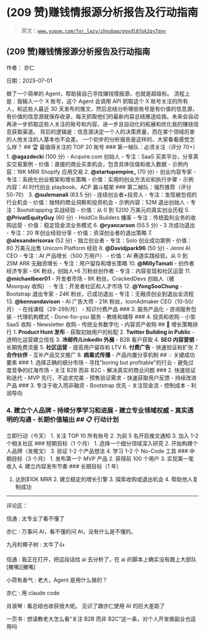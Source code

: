 # (209 赞)赚钱情报源分析报告及行动指南

> 原文：[`www.yuque.com/for_lazy/zhoubao/pgvdl87pk2qy7qnv`](https://www.yuque.com/for_lazy/zhoubao/pgvdl87pk2qy7qnv)

## (209 赞)赚钱情报源分析报告及行动指南

作者： 亦仁

日期：2025-07-01

做了一个简单的 Agent，帮助我自己寻找赚钱情报源，也就是超级标。 流程上是：我输入一个 X 账号，这个 Agent 会调用 API 抓取这个 X
账号关注的所有人，和这些人最近 30
天发布的推文，然后总结分析哪些账号是有价值的信息源，有价值的信息源就保存收录，每天抓取他们的最新内容总结推送给我。未来会自动再进一步抓取这些人关注的账号和内容，进一步且自动化的拓展和优化我的赚钱信息获取渠道。
背后的逻辑是：信息源决定一个人的决策质量，而在某个领域厉害的人他关注的人基本也不会差。 一个初步的分析报告是这样的，大家看看感觉怎么样？ ## 🏆 最值得关注的 TOP 20 账号 ### 第一梯队：必须关注（评分 70+） 1.  **@agazdecki** (100 分) - Acquire.com 创始人 - 专注：SaaS 买卖平台，分享真实交易案例 - 价值：直接的商业买卖机会，包含具体估值和收入数据 - 示例内容：<card type="inline" name="math" value="data:%7B%22code%22%3A%22380K%E6%94%B6%E8%B4%AD%E6%A1%88%E4%BE%8B%E3%80%81%22%2C%22id%22%3A%22OYscY%22%7D">16K MRR
Shopify 应用交易 2.  **@startupempire_** (70 分) - 创业内容专家 - 专注：系统化创业框架和增长策略 - 价值：实用的创业方法论和执行步骤 - 示例内容：AI 时代创业 playbook、ACP 漏斗框架 ### 第二梯队：强烈推荐（评分 50-70） 3.  **@sulemanali** (63.5 分) - 连续创业者+投资人 - 专注：发现被忽视的行业机会 - 价值：独特的商业洞察和投资机会 - 示例内容：<card type="inline" name="math" value="data:%7B%22code%22%3A%22500B%E5%BB%BA%E6%9D%90%E8%A1%8C%E4%B8%9A%E6%9C%BA%E4%BC%9A%E5%88%86%E6%9E%90%204%5C%5C.%20**%40marshal**%20(60%E5%88%86)%20-%20%22%2C%22id%22%3A%22OuMsI%22%7D">52M 退出创始人 - 专注：Bootstrapping 实战经验 - 价值：从 0 到 5200 万美元的真实创业历程 5.  **@PrivatEquityGuy** (60 分) - HoldCo Builders 播客 - 专注：传统盈利业务的收购运营 - 价值：稳定现金流业务模式 6.  **@ryancarson** (55.5 分) - 3 次成功退出 - 专注：20 年创业经验分享 - 价值：资深创业者的退出策略 7.  **@alexanderisorax** (52 分) - 独立创业者 - 专注：Solo 创业成功案例 - 价值：80 万美元出售 Unicorn Platform 经验 8.  **@Davidjpark96** (50 分) -
Jenni AI CEO - 专注：AI 产品增长（500 万用户） - 价值：AI 赛道实践经验，从 0 到<card type="inline" name="math" value="data:%7B%22code%22%3A%225M%20ARR%20%23%23%23%20%E7%AC%AC%E4%B8%89%E6%A2%AF%E9%98%9F%EF%BC%9A%E7%89%B9%E8%89%B2%E8%B4%A6%E5%8F%B7%EF%BC%88%E5%B0%8F%E8%80%8C%E7%B2%BE%EF%BC%89%5Cn9%5C%5C.%20**%40RetentionAdam**%20-%20Bootstrap%E5%A4%A7%E5%B8%88%20%5C%5C-%206K%20%E7%B2%89%E4%B8%9D%EF%BC%8C0%E5%88%B0%22%2C%22id%22%3A%22fgAnS%22%7D">25M ARR 无融资增长 - 专注：用户留存和增长策略
10.  **@MillyTamati** - 创作者经济专家 - 6K 粉丝，创始人+6 万粉丝创作者 - 专注：内容变现和社区运营 11.  **@michaelbeer01** - 开发者市场 - 8K 粉丝，CrackedDevs 创始人（被 Moonpay 收购） - 专注：开发者社区和人才市场 12.  **@YongSooChung** - Bootstrap 退出专家 - 24K 粉丝，已成功退出 - 专注：无融资创业到退出全流程 13.  **@kennandavison** - AI 广告大师 - 21K 粉丝，IconAdmaker
CEO（<card type="inline" name="math" value="data:%7B%22code%22%3A%2220M%2B%20ARR%EF%BC%89%20%5C%5C-%20%E4%B8%93%E6%B3%A8%EF%BC%9AAI%E9%A9%B1%E5%8A%A8%E7%9A%84%E5%B9%BF%E5%91%8A%E5%88%9B%E6%84%8F%2014%5C%5C.%20**%40mattragland**%20-%20%E8%AF%BE%E7%A8%8B%E5%88%9B%E4%BD%9C%E4%B8%93%E5%AE%B6%20%5C%5C-%2016K%5Cn%E7%B2%89%E4%B8%9D%EF%BC%8C10%E4%B8%87YouTube%E8%AE%A2%E9%98%85%20%5C%5C-%20%E4%B8%93%E6%B3%A8%EF%BC%9A%E7%9F%A5%E8%AF%86%E4%BA%A7%E5%93%81%E5%92%8C%E8%AF%BE%E7%A8%8B%E5%8F%98%E7%8E%B0%2015%5C%5C.%20**%40thesamparr**%20-%20%E7%A4%BE%E5%8C%BA%E8%BF%90%E8%90%A5%E5%A4%A7%E5%B8%88%20%5C%5C-%20332K%5Cn%E7%B2%89%E4%B8%9D%EF%BC%8CHampton%E5%88%9B%E5%A7%8B%E4%BA%BA%20%5C%5C-%20%E4%B8%93%E6%B3%A8%EF%BC%9A%E9%AB%98%E7%AB%AF%E7%A4%BE%E5%8C%BA%E8%BF%90%E8%90%A5%E5%92%8C%E6%92%AD%E5%AE%A2%E5%8F%98%E7%8E%B0%20%23%23%20%F0%9F%9B%A0%EF%B8%8F%20%E4%BB%96%E4%BB%AC%E6%9C%80%E5%B8%B8%E4%BD%BF%E7%94%A8%E7%9A%84%E5%B7%A5%E5%85%B7%E6%B8%85%E5%8D%95%20%23%23%23%20%E6%94%AF%E4%BB%98%E5%A4%84%E7%90%86%20%5C%5C-%20**Stripe**%20-%5Cn%E6%9C%80%E6%B5%81%E8%A1%8C%E7%9A%84%E6%94%AF%E4%BB%98%E8%A7%A3%E5%86%B3%E6%96%B9%E6%A1%88%20%5C%5C-%20**Paddle**%20-%20SaaS%E4%B8%93%E7%94%A8%E6%94%AF%E4%BB%98%E5%B9%B3%E5%8F%B0%20%5C%5C-%20**Gumroad**%20-%20%E6%95%B0%E5%AD%97%E4%BA%A7%E5%93%81%E9%94%80%E5%94%AE%20%5C%5C-%20**Lemon%5CnSqueezy**%20-%20%E6%96%B0%E5%85%B4%E6%94%AF%E4%BB%98%E5%B9%B3%E5%8F%B0%20%23%23%23%20%E9%82%AE%E4%BB%B6%E8%90%A5%E9%94%80%20%5C%5C-%20**ConvertKit**%20-%20%E5%88%9B%E4%BD%9C%E8%80%85%E9%A6%96%E9%80%89%20%5C%5C-%20**Mailchimp**%20-%20%E4%BC%A0%E7%BB%9F%E5%BC%BA%E8%80%85%5Cn%5C%5C-%20**Substack**%20-%20Newsletter%E5%B9%B3%E5%8F%B0%20%5C%5C-%20**Beehiiv**%20-%20%E6%96%B0%E4%B8%80%E4%BB%A3Newsletter%E5%B7%A5%E5%85%B7%20%23%23%23%20%E8%87%AA%E5%8A%A8%E5%8C%96%E5%B7%A5%E5%85%B7%20%5C%5C-%5Cn**Zapier**%20-%20%E6%97%A0%E4%BB%A3%E7%A0%81%E8%87%AA%E5%8A%A8%E5%8C%96%E4%B9%8B%E7%8E%8B%20%5C%5C-%20**Make.com**%20-%20Zapier%E6%9B%BF%E4%BB%A3%E5%93%81%20%5C%5C-%20**n8n**%20-%20%E5%BC%80%E6%BA%90%E8%87%AA%E5%8A%A8%E5%8C%96%20%5C%5C-%5Cn**Integromat**%20-%20%E4%BC%81%E4%B8%9A%E7%BA%A7%E8%87%AA%E5%8A%A8%E5%8C%96%20%23%23%23%20%E9%A1%B9%E7%9B%AE%E7%AE%A1%E7%90%86%20%5C%5C-%20**Notion**%20-%20%E5%85%A8%E8%83%BD%E5%B7%A5%E5%85%B7%20%5C%5C-%20**Airtable**%20-%20%E6%95%B0%E6%8D%AE%E5%BA%93%2B%E8%A1%A8%E6%A0%BC%5Cn%5C%5C-%20**ClickUp**%20-%20%E9%A1%B9%E7%9B%AE%E7%AE%A1%E7%90%86%20%5C%5C-%20**Monday**%20-%20%E5%9B%A2%E9%98%9F%E5%8D%8F%E4%BD%9C%20%23%23%23%20No-Code%E5%BC%80%E5%8F%91%20%5C%5C-%20**Webflow**%20-%20%E7%BD%91%E7%AB%99%E5%BB%BA%E8%AE%BE%5Cn%5C%5C-%20**Bubble**%20-%20%E5%BA%94%E7%94%A8%E5%BC%80%E5%8F%91%20%5C%5C-%20**Softr**%20-%20%E5%BF%AB%E9%80%9F%E5%BB%BA%E7%AB%99%20%5C%5C-%20**Figma**%20-%20%E8%AE%BE%E8%AE%A1%E5%8D%8F%E4%BD%9C%20%23%23%23%20AI%E5%B7%A5%E5%85%B7%20%5C%5C-%5Cn**ChatGPT**%20-%20%E5%86%85%E5%AE%B9%E7%94%9F%E6%88%90%20%5C%5C-%20**Claude**%20-%20%E9%AB%98%E8%B4%A8%E9%87%8F%E5%86%99%E4%BD%9C%20%5C%5C-%20**Midjourney**%20-%20%E5%9B%BE%E5%83%8F%E7%94%9F%E6%88%90%20%5C%5C-%20**GitHub%5CnCopilot**%20-%20%E4%BB%A3%E7%A0%81%E5%8A%A9%E6%89%8B%20%23%23%20%F0%9F%93%88%20%E6%A0%B8%E5%BF%83%E8%B5%9A%E9%92%B1%E6%96%B9%E6%B3%95%E5%92%8C%E9%A1%B9%E7%9B%AE%E7%B1%BB%E5%9E%8B%20%23%23%23%201.%20SaaS%E4%BA%A7%E5%93%81%EF%BC%88%E6%9C%80%E5%8F%97%E6%AC%A2%E8%BF%8E%EF%BC%89%20%5C%5C-%20Chrome%E6%89%A9%E5%B1%95%EF%BC%88%E4%BD%8E%E9%97%A8%E6%A7%9B%E9%AB%98%E5%9B%9E%E6%8A%A5%EF%BC%89%20%5C%5C-%5Cn%E5%9E%82%E7%9B%B4%E8%A1%8C%E4%B8%9ASaaS%EF%BC%88%E9%AB%98%E5%AE%A2%E5%8D%95%E4%BB%B7%EF%BC%89%20%5C%5C-%20AI%E5%B7%A5%E5%85%B7%E5%8C%85%E8%A3%85%EF%BC%88%E7%83%AD%E9%97%A8%E8%B5%9B%E9%81%93%EF%BC%89%20%5C%5C-%20%E5%BC%80%E5%8F%91%E8%80%85%E5%B7%A5%E5%85%B7%EF%BC%88%E7%A8%B3%E5%AE%9A%E9%9C%80%E6%B1%82%EF%BC%89%20%23%23%23%202.%20%E5%86%85%E5%AE%B9%E5%8F%98%E7%8E%B0%20%5C%5C-%5CnNewsletter%E8%AE%A2%E9%98%85%EF%BC%88%22%2C%22id%22%3A%22erN8d%22%7D">10-50/月） - 在线课程（<card type="inline" name="math" value="data:%7B%22code%22%3A%22199-2999%EF%BC%89%20%5C%5C-%20%E7%A4%BE%E5%8C%BA%E4%BC%9A%E5%91%98%EF%BC%88%22%2C%22id%22%3A%22MHjqQ%22%7D">29-299/月） - 知识付费产品 ### 3.
服务产品化 - 咨询服务包装 - 代理机构模式 - Done-for-you 服务 - 教练和辅导 ### 4\. 投资和收购 - 小型 SaaS 收购 - Newsletter 收购 - 传统业务数字化 - 内容资产收购 ## 🎯 增长策略排行 1.  **Product Hunt 发布** -
获取初始用户的标配 2.  **Twitter Building in Public** - 透明化运营建立信任 3.  **冷邮件/LinkedIn 外展** - B2B 客户获取 4.  **SEO 内容营销** - 长期免费流量 5.  **社区运营** -
提高用户留存和 LTV 6.  **付费广告** - 快速验证和扩张 7.  **合作伙伴** - 互补产品交叉推广 8.  **病毒式传播** -
产品内置分享机制 ## 💡 关键成功要素 ### 1\. 选择正确的细分市场 - 寻找"boring but profitable"的行业 - 避免过度竞争的红海市场 - 关注 B2B 而非 B2C - 解决真实的商业问题 ### 2\. 快速验证和迭代 - MVP 先行，不追求完美 - 预售验证需求 - 快速获取用户反馈 - 持续改进产品 ### 3\. 专注于收入而非融资 - Bootstrap 优先 - 关注现金流 - 控制成本 - 利润导向</card></card></card></card></card>

### 4\. 建立个人品牌 - 持续分享学习和进展 - 建立专业领域权威 - 真实透明的沟通 - 长期价值输出 ## 📋 行动计划

立即行动（今天） 1. 关注 TOP 10 所有账号 2. 为前 5 名开启推文通知 3. 加入 1-2 个相关社区 ### 短期目标（1 个月） 1. 选择一个细分领域深入研究 2. 开始构建个人品牌（发推文） 3. 验证 1-2 个产品想法 4. 学习 1-2 个 No-Code 工具 ###
中期目标（3 个月） 1. 发布第一个 MVP 产品 2. 获得前 100 个用户 3. 实现第一笔收入 4. 建立内容发布节奏 ### 长期目标（1 年）
1. 达到$10K MRR 2. 建立稳定的增长引擎 3. 探索收购或退出机会 4. 帮助他人复制成功

* * *

评论区：

信通 : 太专业了看不懂了

亦仁 : 万事问 AI，看不懂的问 AI，没有什么是不懂的。

九月的椰子树 : 太牛了👍

信通 : 我正在打开，把这段话给 ai 去分析了，在 ai 的脚本上确实没有跟上大部队[撇嘴][撇嘴]

小荷有香气 : 老大，Agent 是用什么做的？

亦仁 : 用 claude code

肖淑琴 : 看总结也收获很大呢。 见识了跟亦仁使用 AI 的巨大差距了

一页书 : 想请教老大怎么看“关注 B2B 而非 B2C”这一条，对个人开发做副业也适用吗